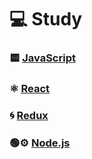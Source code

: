 # 💻 Study

### 🟨 [JavaScript](./Javascript/Javascript.md)

### ⚛️ [React](./React/React.md)

### 🌀 [Redux](./Redux/Redux.md)

### 🟢⚙️ [Node.js](./nodejs/Nodejs.md)
